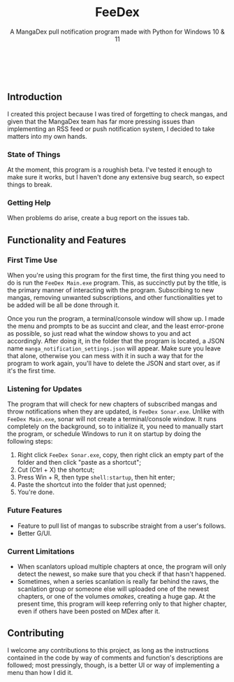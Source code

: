 <div align="center">
    <h1>FeeDex</h1>
</div>
<div align="center">
    <p>A MangaDex pull notification program made with Python for Windows 10 & 11</p>
</div>
<br></br>
<br></br>

## Introduction
I created this project because I was tired of forgetting to check mangas, and given that the MangaDex team has far more pressing issues than implementing an RSS feed or push notification system, I decided to take matters into my own hands.

### State of Things
At the moment, this program is a roughish beta. I've tested it enough to make sure it works, but I haven't done any extensive bug search, so expect things to break.

### Getting Help
When problems do arise, create a bug report on the issues tab.


## Functionality and Features
### First Time Use
When you're using this program for the first time, the first thing you need to do is run the `FeeDex Main.exe` program. This, as succinctly put by the title, is the primary manner of interacting with the program. Subscribing to new mangas, removing unwanted subscriptions, and other functionalities yet to be added will be all be done through it.

Once you run the program, a terminal/console window will show up. I made the menu and prompts to be as succint and clear, and the least error-prone as possible, so just read what the window shows to you and act accordingly. After doing it, in the folder that the program is located, a JSON name `manga_notification_settings.json` will appear. Make sure you leave that alone, otherwise you can mess with it in such a way that for the program to work again, you'll have to delete the JSON and start over, as if it's the first time.

### Listening for Updates
The program that will check for new chapters of subscribed mangas and throw notifications when they are updated, is `FeeDex Sonar.exe`. Unlike with `FeeDex Main.exe`, sonar will not create a terminal/console window. It runs completely on the background, so to initialize it, you need to manually start the program, or schedule Windows to run it on startup by doing the following steps:

1. Right click `FeeDex Sonar.exe`, copy, then right click an empty part of the folder and then click "paste as a shortcut";
2. Cut (Ctrl + X) the shortcut;
3. Press Win + R, then type `shell:startup`, then hit enter;
4. Paste the shortcut into the folder that just openned;
5. You're done.

### Future Features
- Feature to pull list of mangas to subscribe straight from a user's follows.
- Better G/UI. 

### Current Limitations
- When scanlators upload multiple chapters at once, the program will only detect the newest, so make sure that you check if that hasn't happened.
- Sometimes, when a series scanlation is really far behind the raws, the scanlation group or someone else will uploaded one of the newest chapters, or one of the volumes *omakes*, creating a huge gap. At the present time, this program will keep referring only to that higher chapter, even if others have been posted on MDex after it.

## Contributing
I welcome any contributions to this project, as long as the instructions contained in the code by way of comments and function's descriptions are followed; most pressingly, though, is a better UI or way of implementing a menu than how I did it.

